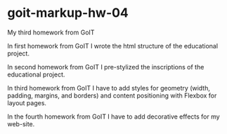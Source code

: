 # goit-markup-hw-04

My third homework from GoIT

In first homework from GoIT I wrote the html structure of the educational project.

In second homework from GoIT I pre-stylized the inscriptions of the educational project.

In third homework from GoIT I have to add styles for geometry (width, padding, margins, and borders) and content positioning with Flexbox for layout pages.

In the fourth homework from GoIT I have to add decorative effects for my web-site.
